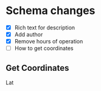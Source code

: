 # Schema changes

- [x] Rich text for description
- [x] Add author
- [x] Remove hours of operation
- [ ] How to get coordinates

## Get Coordinates

Lat

